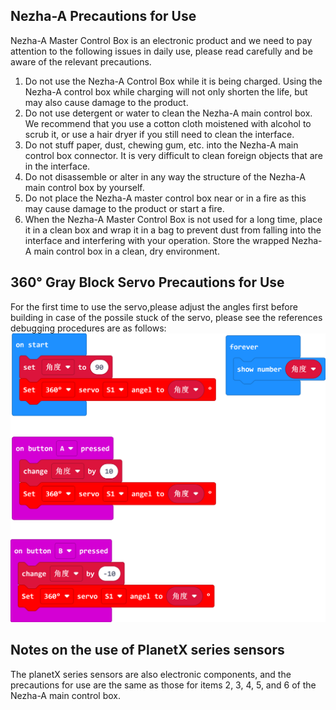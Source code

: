 ##  Nezha-A  Precautions for Use
Nezha-A Master Control Box is an electronic product and we need to pay attention to the following issues in daily use, please read carefully and be aware of the relevant precautions.

1. Do not use the Nezha-A Control Box while it is being charged. Using the Nezha-A control box while charging will not only shorten the life, but may also cause damage to the product.
2. Do not use detergent or water to clean the Nezha-A main control box. We recommend that you use a cotton cloth moistened with alcohol to scrub it, or use a hair dryer if you still need to clean the interface.
3. Do not stuff paper, dust, chewing gum, etc. into the Nezha-A main control box connector. It is very difficult to clean foreign objects that are in the interface.
4. Do not disassemble or alter in any way the structure of the Nezha-A main control box by yourself.
5. Do not place the Nezha-A master control box near or in a fire as this may cause damage to the product or start a fire.
6. When the Nezha-A Master Control Box is not used for a long time, place it in a clean box and wrap it in a bag to prevent dust from falling into the interface and interfering with your operation. Store the wrapped Nezha-A main control box in a clean, dry environment.
## 360° Gray Block Servo Precautions for Use
For the first time to use the servo,please adjust the angles first before building in case of the possile stuck of the servo, please see the references debugging procedures are as follows:
 ![](./images/nezha_a_03.png)

## Notes on the use of PlanetX series sensors
The planetX series sensors are also electronic components, and the precautions for use are the same as those for items 2, 3, 4, 5, and 6 of the Nezha-A main control box.

